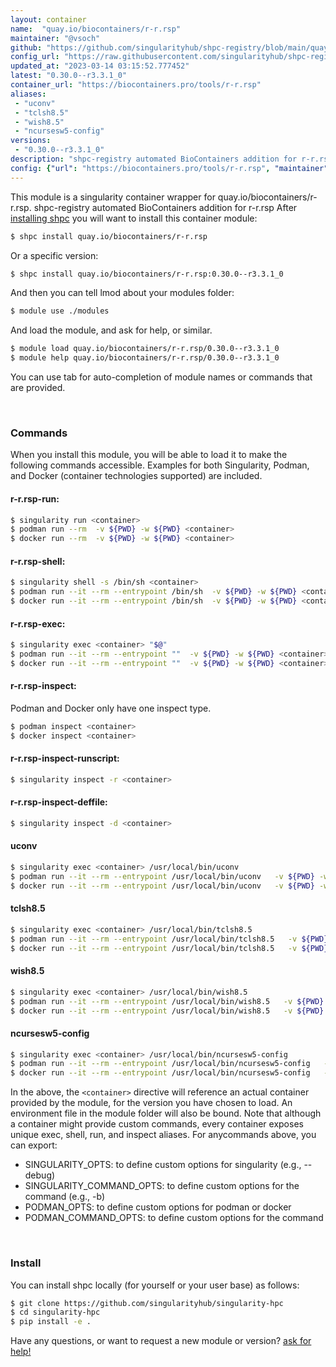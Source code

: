 ```yaml
---
layout: container
name:  "quay.io/biocontainers/r-r.rsp"
maintainer: "@vsoch"
github: "https://github.com/singularityhub/shpc-registry/blob/main/quay.io/biocontainers/r-r.rsp/container.yaml"
config_url: "https://raw.githubusercontent.com/singularityhub/shpc-registry/main/quay.io/biocontainers/r-r.rsp/container.yaml"
updated_at: "2023-03-14 03:15:52.777452"
latest: "0.30.0--r3.3.1_0"
container_url: "https://biocontainers.pro/tools/r-r.rsp"
aliases:
 - "uconv"
 - "tclsh8.5"
 - "wish8.5"
 - "ncursesw5-config"
versions:
 - "0.30.0--r3.3.1_0"
description: "shpc-registry automated BioContainers addition for r-r.rsp"
config: {"url": "https://biocontainers.pro/tools/r-r.rsp", "maintainer": "@vsoch", "description": "shpc-registry automated BioContainers addition for r-r.rsp", "latest": {"0.30.0--r3.3.1_0": "sha256:2b4bcd1dcfec88acf3dc2ddc0682da1f3b06e2f9955155347ec8326c8053a405"}, "tags": {"0.30.0--r3.3.1_0": "sha256:2b4bcd1dcfec88acf3dc2ddc0682da1f3b06e2f9955155347ec8326c8053a405"}, "docker": "quay.io/biocontainers/r-r.rsp", "aliases": {"uconv": "/usr/local/bin/uconv", "tclsh8.5": "/usr/local/bin/tclsh8.5", "wish8.5": "/usr/local/bin/wish8.5", "ncursesw5-config": "/usr/local/bin/ncursesw5-config"}}
---
```


This module is a singularity container wrapper for quay.io/biocontainers/r-r.rsp.
shpc-registry automated BioContainers addition for r-r.rsp
After [installing shpc](#install) you will want to install this container module:


```bash
$ shpc install quay.io/biocontainers/r-r.rsp
```

Or a specific version:

```bash
$ shpc install quay.io/biocontainers/r-r.rsp:0.30.0--r3.3.1_0
```

And then you can tell lmod about your modules folder:

```bash
$ module use ./modules
```

And load the module, and ask for help, or similar.

```bash
$ module load quay.io/biocontainers/r-r.rsp/0.30.0--r3.3.1_0
$ module help quay.io/biocontainers/r-r.rsp/0.30.0--r3.3.1_0
```

You can use tab for auto-completion of module names or commands that are provided.

<br>

### Commands

When you install this module, you will be able to load it to make the following commands accessible.
Examples for both Singularity, Podman, and Docker (container technologies supported) are included.

#### r-r.rsp-run:

```bash
$ singularity run <container>
$ podman run --rm  -v ${PWD} -w ${PWD} <container>
$ docker run --rm  -v ${PWD} -w ${PWD} <container>
```

#### r-r.rsp-shell:

```bash
$ singularity shell -s /bin/sh <container>
$ podman run --it --rm --entrypoint /bin/sh  -v ${PWD} -w ${PWD} <container>
$ docker run --it --rm --entrypoint /bin/sh  -v ${PWD} -w ${PWD} <container>
```

#### r-r.rsp-exec:

```bash
$ singularity exec <container> "$@"
$ podman run --it --rm --entrypoint ""  -v ${PWD} -w ${PWD} <container> "$@"
$ docker run --it --rm --entrypoint ""  -v ${PWD} -w ${PWD} <container> "$@"
```

#### r-r.rsp-inspect:

Podman and Docker only have one inspect type.

```bash
$ podman inspect <container>
$ docker inspect <container>
```

#### r-r.rsp-inspect-runscript:

```bash
$ singularity inspect -r <container>
```

#### r-r.rsp-inspect-deffile:

```bash
$ singularity inspect -d <container>
```


#### uconv

```bash
$ singularity exec <container> /usr/local/bin/uconv
$ podman run --it --rm --entrypoint /usr/local/bin/uconv   -v ${PWD} -w ${PWD} <container> -c " $@"
$ docker run --it --rm --entrypoint /usr/local/bin/uconv   -v ${PWD} -w ${PWD} <container> -c " $@"
```


#### tclsh8.5

```bash
$ singularity exec <container> /usr/local/bin/tclsh8.5
$ podman run --it --rm --entrypoint /usr/local/bin/tclsh8.5   -v ${PWD} -w ${PWD} <container> -c " $@"
$ docker run --it --rm --entrypoint /usr/local/bin/tclsh8.5   -v ${PWD} -w ${PWD} <container> -c " $@"
```


#### wish8.5

```bash
$ singularity exec <container> /usr/local/bin/wish8.5
$ podman run --it --rm --entrypoint /usr/local/bin/wish8.5   -v ${PWD} -w ${PWD} <container> -c " $@"
$ docker run --it --rm --entrypoint /usr/local/bin/wish8.5   -v ${PWD} -w ${PWD} <container> -c " $@"
```


#### ncursesw5-config

```bash
$ singularity exec <container> /usr/local/bin/ncursesw5-config
$ podman run --it --rm --entrypoint /usr/local/bin/ncursesw5-config   -v ${PWD} -w ${PWD} <container> -c " $@"
$ docker run --it --rm --entrypoint /usr/local/bin/ncursesw5-config   -v ${PWD} -w ${PWD} <container> -c " $@"
```



In the above, the `<container>` directive will reference an actual container provided
by the module, for the version you have chosen to load. An environment file in the
module folder will also be bound. Note that although a container
might provide custom commands, every container exposes unique exec, shell, run, and
inspect aliases. For anycommands above, you can export:

 - SINGULARITY_OPTS: to define custom options for singularity (e.g., --debug)
 - SINGULARITY_COMMAND_OPTS: to define custom options for the command (e.g., -b)
 - PODMAN_OPTS: to define custom options for podman or docker
 - PODMAN_COMMAND_OPTS: to define custom options for the command

<br>

### Install

You can install shpc locally (for yourself or your user base) as follows:

```bash
$ git clone https://github.com/singularityhub/singularity-hpc
$ cd singularity-hpc
$ pip install -e .
```

Have any questions, or want to request a new module or version? [ask for help!](https://github.com/singularityhub/singularity-hpc/issues)